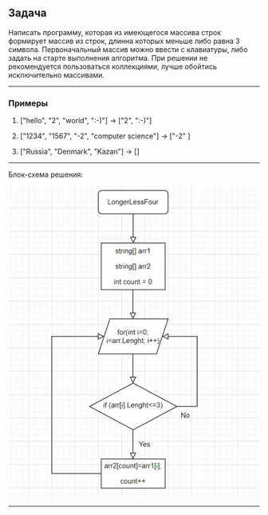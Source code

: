 ## Задача

Написать программу, которая из имеющегося массива строк формирует массив из строк, длинна которых меньше либо равна 3 символа. Первоначальный массив можно ввести с клавиатуры, либо задать на старте выполнения алгоритма. При решении не рекомендуется пользоваться коллекциями, лучше обойтись исключительно массивами.

---

### Примеры

1. ["hello", "2", "world", ":-)"] -> ["2", ":-)"]

2. ["1234", "1567", "-2", "computer science"] -> ["-2" ]

3. ["Russia", "Denmark", "Kazan"] -> []

---

Блок-схема решения:

![картинка блоксхемы](BlockDiagram.JPG)

----